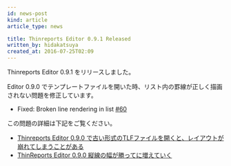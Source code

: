 ```yaml
---
id: news-post
kind: article
article_type: news

title: Thinreports Editor 0.9.1 Released
written_by: hidakatsuya
created_at: 2016-07-25T02:09
---
```


Thinreports Editor 0.9.1 をリリースしました。

Editor 0.9.0 でテンプレートファイルを開いた時、リスト内の罫線が正しく描画されない問題を修正しています。

 * Fixed: Broken line rendering in list [#60](https://github.com/thinreports/thinreports-editor/issues/60)

この問題の詳細は下記をご覧ください。

 * [Thinreports Editor 0.9.0 で古い形式のTLFファイルを開くと、レイアウトが崩れてしまうことがある](https://groups.google.com/forum/?hl=ja#!topic/thinreports/KMz111C-xjM)
 * [ThinReports Editor 0.9.0 縦線の幅が勝ってに増えていく](https://groups.google.com/forum/#!msg/thinreports/BcKlJVlXtFY/ZrqymTb1BAAJ)
